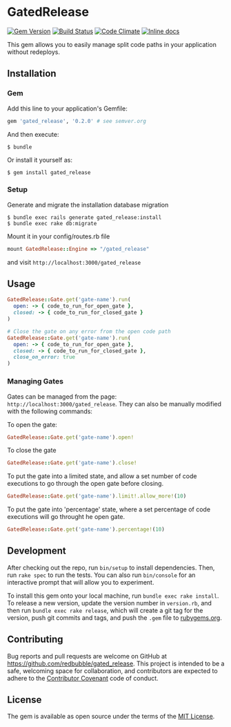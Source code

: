 # GatedRelease

[![Gem Version](https://badge.fury.io/rb/gated_release.svg)](http://badge.fury.io/rb/gated_release)
[![Build Status](https://travis-ci.org/redbubble/gated_release.svg?branch=master)](https://travis-ci.org/redbubble/gated_release)
[![Code Climate](https://codeclimate.com/github/redbubble/gated_release.svg)](https://codeclimate.com/github/redbubble/gated/release)
[![Inline docs](http://inch-ci.org/github/redbubble/gated_release.svg?branch=master)](http://inch-ci.org/github/redbubble/gated_release)

This gem allows you to easily manage split code paths in your application without redeploys.

## Installation

### Gem

Add this line to your application's Gemfile:

```ruby
gem 'gated_release', '0.2.0' # see semver.org
```

And then execute:

    $ bundle

Or install it yourself as:

    $ gem install gated_release

### Setup

Generate and migrate the installation database migration

```
$ bundle exec rails generate gated_release:install
$ bundle exec rake db:migrate
```

Mount it in your config/routes.rb file

```ruby
mount GatedRelease::Engine => "/gated_release"
```

and visit `http://localhost:3000/gated_release`

## Usage

```ruby
GatedRelease::Gate.get('gate-name').run(
  open: -> { code_to_run_for_open_gate },
  closed: -> { code_to_run_for_closed_gate }
)
```

```ruby
# Close the gate on any error from the open code path
GatedRelease::Gate.get('gate-name').run(
  open: -> { code_to_run_for_open_gate },
  closed: -> { code_to_run_for_closed_gate },
  close_on_error: true
)
```


### Managing Gates
Gates can be managed from the page: `http://localhost:3000/gated_release`.
They can also be manually modified with the following commands:

To open the gate:
```ruby
GatedRelease::Gate.get('gate-name').open!
```

To close the gate
```ruby
GatedRelease::Gate.get('gate-name').close!
```

To put the gate into a limited state, and allow a set number of code executions to go through the open gate before closing.
```ruby
GatedRelease::Gate.get('gate-name').limit!.allow_more!(10)
```

To put the gate into 'percentage' state, where a set percentage of code executions will go throught he open gate.
```ruby
GatedRelease::Gate.get('gate-name').percentage!(10)
```

## Development

After checking out the repo, run `bin/setup` to install dependencies. Then, run `rake spec` to run the tests. You can also run `bin/console` for an interactive prompt that will allow you to experiment.

To install this gem onto your local machine, run `bundle exec rake install`. To release a new version, update the version number in `version.rb`, and then run `bundle exec rake release`, which will create a git tag for the version, push git commits and tags, and push the `.gem` file to [rubygems.org](https://rubygems.org).

## Contributing

Bug reports and pull requests are welcome on GitHub at https://github.com/redbubble/gated_release. This project is intended to be a safe, welcoming space for collaboration, and contributors are expected to adhere to the [Contributor Covenant](http://contributor-covenant.org) code of conduct.


## License

The gem is available as open source under the terms of the [MIT License](http://opensource.org/licenses/MIT).

